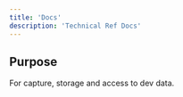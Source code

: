 ```yaml
---
title: 'Docs'
description: 'Technical Ref Docs'
---
```


## Purpose

For capture, storage and access to dev data.
